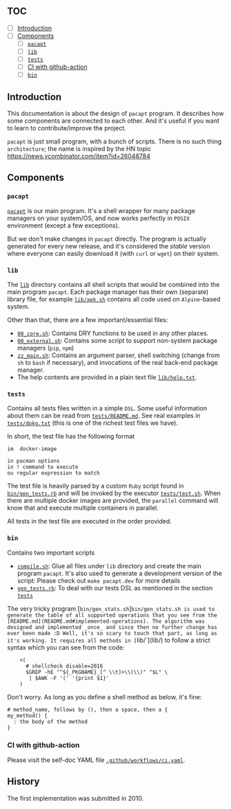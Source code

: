 ## TOC

- [ ] [Introduction](#introduction)
- [ ] [Components](#components)
    - [ ] [`pacapt`](#pacapt)
    - [ ] [`lib`](#lib)
    - [ ] [`tests`](#tests)
    - [ ] [CI with github-action](#ci-with-github-action)
    - [ ] [`bin`](#bin)

## Introduction

This documentation is about the design of `pacapt` program.
It describes how some components are connected to each other.
And it's useful if you want to learn to contribute/improve the project.

`pacapt` is just small program, with a bunch of scripts.
There is no such thing `architecture`; the name is inspired by
the HN topic https://news.ycombinator.com/item?id=26048784

## Components

### `pacapt`

[`pacapt`](pacapt) is our main program.
It's a shell wrapper for many package managers on your system/OS,
and now works perfectly in `POSIX` environment (except a few exceptions).

But we don't make changes in `pacapt` directly. The program is actually
generated for every new release, and it's considered the _stable_
version where everyone can easily download it (with `curl` or `wget`)
on their system.

### `lib`

The [`lib`](lib/) directory contains all shell scripts that would be
combined into the main program `pacapt`. Each package manager has their
own (separate) library file, for example [`lib/apk.sh`](lib/apk.sh)
contains all code used on `Alpine`-based system.

Other than that, there are a few important/essential files:

* [`00_core.sh`](lib/00_core.sh):
    Contains DRY functions to be used in any other places.
* [`00_external.sh`](lib/00_external.sh):
    Contains some script to support non-system package managers
    (`pip`, `npm`)
* [`zz_main.sh`](lib/zz_main.sh):
    Contains an argument parser, shell switching (change from `sh`
    to `bash` if necessary), and invocations of the real back-end
    package manager.
* The help contents are provided in a plain text
  file [`lib/help.txt`](lib/help.txt).

### `tests`

Contains all tests files written in a simple `DSL`. Some useful information
about them can be read from [`tests/README.md`](tests/README.md).
See real examples in [`tests/dpkg.txt`](tests/dpkg.txt) (this is one
of the richest test files we have).

In short, the test file has the following format

```
im  docker-image

in pacman options
in ! command to execute
ou regular expression to match
```

The test file is heavily parsed by a custom `Ruby` script found in
[`bin/gen_tests.rb`](bin/gen_tests.rb) and will be invoked
by the executor [`tests/test.sh`](tests/test.sh). When there are
multiple docker images are provided, the `parallel` command will know
that and execute multiple containers in parallel.

All tests in the test file are executed in the order provided.

### `bin`

Contains two important scripts

* [`compile.sh`](bin/compile.sh): Glue all files under `lib` directory
  and create the main program `pacapt`. It's also used to generate
  a development version of the script: Please check out
  `make pacapt.dev` for more details
* [`gen_tests.rb`](bin/gen_tests.rb): To deal with our tests DSL
  as mentioned in the section [`tests`](#tests)

The very tricky program [`bin/gen_stats.sh`]`bin/gen_stats.sh
is used to generate the table of all supported operations that you see from
the [README.md](README.md#implemented-operations). The algorithm
was designed and implemented _once_ and since then no further change
has ever been made :D Well, it's so scary to touch that part,
as long as it's working.
It requires all methods in [`lib/`](lib/) to follow a strict syntax
which you can see from the code:

```
    <(
      # shellcheck disable=2016
      $GREP -hE "^${_PKGNAME}_[^ \\t]+\\(\\)" "$L" \
       | $AWK -F '(' '{print $1}'
    )
```

Don't worry. As long as you define a shell method as below, it's fine:

```
# method_name, follows by (), then a space, then a {
my_method() {
  : the body of the method
}
```

### CI with github-action

Please visit the self-doc YAML file [`.github/workflows/ci.yaml`](.github/workflows/ci.yaml).

## History

The first implementation was submitted in 2010.

